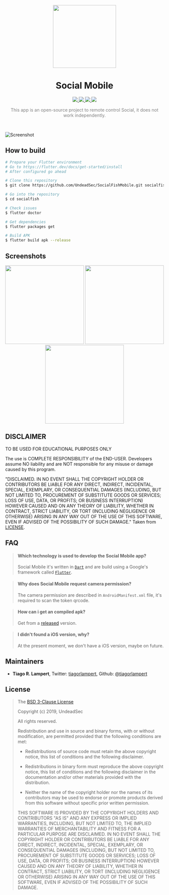 <p align="center">
  <img src="https://raw.githubusercontent.com/UndeadSec/SocialFishMobile/master/content/logo.png" width="200"/>
</a></p>

<h1 align="center">Social Mobile</h1>
<p align="center">
  <a href="https://flutter.dev/">
    <img src="https://img.shields.io/badge/Flutter-1.x-blue.svg">
  </a>
  <a href="https://github.com/UndeadSec/SocialFishMobile/blob/master/LICENSE">
    <img src="https://img.shields.io/badge/License-BSD%203-important.svg">
  </a>
  <a href="https://github.com/UndeadSec/SocialFishMobile/releases">
    <img src="https://img.shields.io/badge/Release-1.0-red.svg">
  </a>
    <a href="https://opensource.org">
    <img src="https://img.shields.io/badge/Open%20Source-%E2%9D%A4-brightgreen.svg">
  </a>
</p>

<p align="center" style="color: gray;">
This app is an open-source project to remote control Social, it does not work independently.
</p>

<br/>

![Screenshot](https://raw.githubusercontent.com/UndeadSec/SocialFishMobile/master/content/screen.png)

## How to build
```bash
# Prepare your Flutter environment
# Go to https://flutter.dev/docs/get-started/install
# After configured go ahead

# Clone this repository
$ git clone https://github.com/UndeadSec/SocialFishMobile.git socialfish

# Go into the repository
$ cd socialfish

# Check issues
$ flutter doctor

# Get dependencies
$ flutter packages get

# Build APK
$ flutter build apk --release
```

## Screenshots

<p align="center">
  <img src="https://raw.githubusercontent.com/UndeadSec/SocialFishMobile/master/content/screenshot-1.png" width="250">
  <img src="https://raw.githubusercontent.com/UndeadSec/SocialFishMobile/master/content/screenshot-2.png" width="250">
  <img src="https://raw.githubusercontent.com/UndeadSec/SocialFishMobile/master/content/screenshot-3.png" width="250">
</p>

## DISCLAIMER

TO BE USED FOR EDUCATIONAL PURPOSES ONLY

The use is COMPLETE RESPONSIBILITY of the END-USER. Developers assume NO liability and are NOT responsible for any misuse or damage caused by this program.

"DISCLAIMED. IN NO EVENT SHALL THE COPYRIGHT HOLDER OR CONTRIBUTORS BE LIABLE
FOR ANY DIRECT, INDIRECT, INCIDENTAL, SPECIAL, EXEMPLARY, OR CONSEQUENTIAL
DAMAGES (INCLUDING, BUT NOT LIMITED TO, PROCUREMENT OF SUBSTITUTE GOODS OR
SERVICES; LOSS OF USE, DATA, OR PROFITS; OR BUSINESS INTERRUPTION) HOWEVER
CAUSED AND ON ANY THEORY OF LIABILITY, WHETHER IN CONTRACT, STRICT LIABILITY,
OR TORT (INCLUDING NEGLIGENCE OR OTHERWISE) ARISING IN ANY WAY OUT OF THE USE
OF THIS SOFTWARE, EVEN IF ADVISED OF THE POSSIBILITY OF SUCH DAMAGE."
Taken from [LICENSE](LICENSE).



## FAQ
> #### Which technology is used to develop the Social Mobile app?
> Social Mobile it's written in [`Dart`](https://www.dartlang.org/) and are build using a Google's framework called [`Flutter`](https://flutter.dev).

> #### Why does Social Mobile request camera permission?
> The camera permission are described in `AndroidManifest.xml` file, it's required to scan the token qrcode.

> #### How can i get an compiled apk?
> Get from a [released](https://github.com/UndeadSec/SocialFishMobile/releases) version.

> #### I didn't found a iOS version, why?
> At the present moment, we don't have a iOS version, maybe on future.

## Maintainers
- **Tiago R. Lampert**, Twitter: [tiagorlampert][tw-tiago], Github: [@tiagorlampert][git-tiago]

## License

>The [BSD 3-Clause License](https://opensource.org/licenses/BSD-3-Clause)
>
>Copyright (c) 2019, UndeadSec
>
>All rights reserved.
>
>Redistribution and use in source and binary forms, with or without modification, are permitted provided that the following conditions are met:
>
>* Redistributions of source code must retain the above copyright notice, this
  list of conditions and the following disclaimer.
>
>* Redistributions in binary form must reproduce the above copyright notice,
  this list of conditions and the following disclaimer in the documentation
and/or other materials provided with the distribution.
>
>* Neither the name of the copyright holder nor the names of its
  contributors may be used to endorse or promote products derived from
this software without specific prior written permission.
>
>THIS SOFTWARE IS PROVIDED BY THE COPYRIGHT HOLDERS AND CONTRIBUTORS "AS IS"
AND ANY EXPRESS OR IMPLIED WARRANTIES, INCLUDING, BUT NOT LIMITED TO, THE
IMPLIED WARRANTIES OF MERCHANTABILITY AND FITNESS FOR A PARTICULAR PURPOSE ARE
DISCLAIMED. IN NO EVENT SHALL THE COPYRIGHT HOLDER OR CONTRIBUTORS BE LIABLE
FOR ANY DIRECT, INDIRECT, INCIDENTAL, SPECIAL, EXEMPLARY, OR CONSEQUENTIAL
DAMAGES (INCLUDING, BUT NOT LIMITED TO, PROCUREMENT OF SUBSTITUTE GOODS OR
SERVICES; LOSS OF USE, DATA, OR PROFITS; OR BUSINESS INTERRUPTION) HOWEVER
CAUSED AND ON ANY THEORY OF LIABILITY, WHETHER IN CONTRACT, STRICT LIABILITY,
OR TORT (INCLUDING NEGLIGENCE OR OTHERWISE) ARISING IN ANY WAY OUT OF THE USE
OF THIS SOFTWARE, EVEN IF ADVISED OF THE POSSIBILITY OF SUCH DAMAGE.

[//]: # (links references)
[sf-web]: <https://github.com/UndeadSec/SocialFish>
[git-tiago]: <https://github.com/tiagorlampert>
[tw-tiago]: <https://twitter.com/tiagorlampert>
